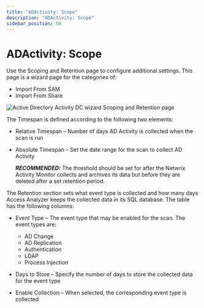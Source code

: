 ```yaml
---
title: "ADActivity: Scope"
description: "ADActivity: Scope"
sidebar_position: 50
---
```


# ADActivity: Scope

Use the Scoping and Retention page to configure additional settings. This page is a wizard page for
the categories of:

- Import From SAM
- Import From Share

![Active Directory Activity DC wizard Scoping and Retention page](/img/product_docs/activitymonitor/8.0/config/activedirectory/scope.webp)

The Timespan is defined according to the following two elements:

- Relative Timespan – Number of days AD Activity is collected when the scan is run
- Absolute Timespan – Set the date range for the scan to collect AD Activity

    **_RECOMMENDED:_** The threshold should be set for after the Netwrix Activity Monitor collects
    and archives its data but before they are deleted after a set retention period.

The Retention section sets what event type is collected and how many days Access Analyzer keeps the
collected data in its SQL database. The table has the following columns:

- Event Type – The event type that may be enabled for the scan. The event types are:

    - AD Change
    - AD Replication
    - Authentication
    - LDAP
    - Process Injection

- Days to Store – Specify the number of days to store the collected data for the event type
- Enable Collection – When selected, the corresponding event type is collected
